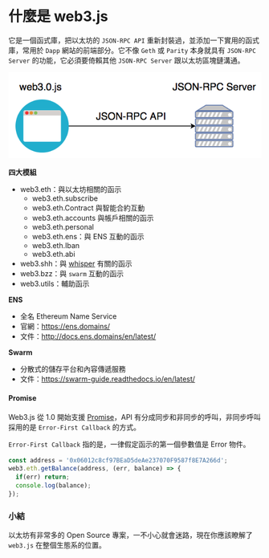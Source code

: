 # 什麼是 web3.js

它是一個函式庫，把以太坊的 `JSON-RPC API` 重新封裝過，並添加一下實用的函式庫，常用於 `Dapp` 網站的前端部分。它不像 `Geth` 或 `Parity` 本身就具有 `JSON-RPC Server` 的功能，它必須要倚賴其他 `JSON-RPC Server` 跟以太坊區塊鏈溝通。

![](assets/02_web3.js_with_server.png)

**四大模組**

* web3.eth：與以太坊相關的函示
  * web3.eth.subscribe
  * web3.eth.Contract 與智能合約互動
  * web3.eth.accounts 與帳戶相關的函示
  * web3.eth.personal
  * web3.eth.ens：與 ENS 互動的函示
  * web3.eth.Iban
  * web3.eth.abi
* web3.shh：與 [whisper](https://github.com/ethereum/wiki/wiki/Whisper-Overview) 有關的函示
* web3.bzz：與 `swarm` 互動的函示
* web3.utils：輔助函示
  
**ENS**

* 全名 Ethereum Name Service
* 官網：<https://ens.domains/>
* 文件：<http://docs.ens.domains/en/latest/>

**Swarm**

* 分散式的儲存平台和內容傳遞服務
* 文件：<https://swarm-guide.readthedocs.io/en/latest/>

#### Promise

Web3.js 從 1.0 開始支援 [Promise](https://developer.mozilla.org/zh-TW/docs/Web/JavaScript/Reference/Global_Objects/Promise)，API 有分成同步和非同步的呼叫，非同步呼叫採用的是 `Error-First Callback` 的方式。

`Error-First Callback` 指的是，一律假定函示的第一個參數值是 Error 物件。

```js
const address = '0x06012c8cf97BEaD5deAe237070F9587f8E7A266d';
web3.eth.getBalance(address, (err, balance) => {
  if(err) return;
  console.log(balance);
});
```

### 小結

以太坊有非常多的 Open Source 專案，一不小心就會迷路，現在你應該瞭解了 `web3.js` 在整個生態系的位置。
